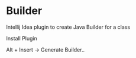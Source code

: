 Builder
=======

Intellij Idea plugin to create Java Builder for a class

Install Plugin

Alt + Insert -> Generate Builder..
